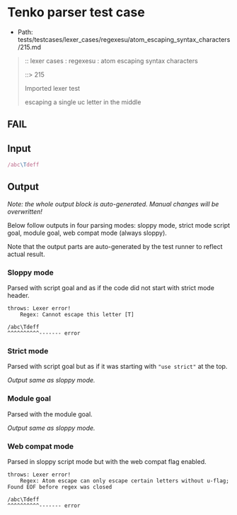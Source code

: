 # Tenko parser test case

- Path: tests/testcases/lexer_cases/regexesu/atom_escaping_syntax_characters/215.md

> :: lexer cases : regexesu : atom escaping syntax characters
>
> ::> 215
>
> Imported lexer test
>
> escaping a single uc letter in the middle

## FAIL

## Input

`````js
/abc\Tdeff
`````

## Output

_Note: the whole output block is auto-generated. Manual changes will be overwritten!_

Below follow outputs in four parsing modes: sloppy mode, strict mode script goal, module goal, web compat mode (always sloppy).

Note that the output parts are auto-generated by the test runner to reflect actual result.

### Sloppy mode

Parsed with script goal and as if the code did not start with strict mode header.

`````
throws: Lexer error!
    Regex: Cannot escape this letter [T]

/abc\Tdeff
^^^^^^^^^^------- error
`````

### Strict mode

Parsed with script goal but as if it was starting with `"use strict"` at the top.

_Output same as sloppy mode._

### Module goal

Parsed with the module goal.

_Output same as sloppy mode._

### Web compat mode

Parsed in sloppy script mode but with the web compat flag enabled.

`````
throws: Lexer error!
    Regex: Atom escape can only escape certain letters without u-flag; Found EOF before regex was closed

/abc\Tdeff
^^^^^^^^^^------- error
`````

